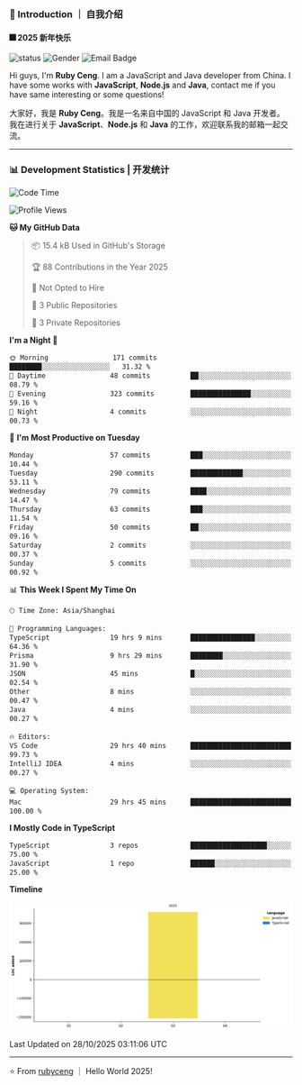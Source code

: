 ### 👋 Introduction ｜ 自我介绍

#### 🎆 2025 新年快乐

![status](https://img.shields.io/badge/status-up-brightgreen)  ![Gender](https://img.shields.io/badge/gender-%F0%9F%A4%B5-lightgrey)  ![Email Badge](https://img.shields.io/badge/Email-rubyceng0326@gmail.com-blue?style=flat-square&logo=gmail&logoColor=white)

Hi guys, I'm **Ruby Ceng**. I am a JavaScript and Java developer from China.
I have some works with **JavaScript**, **Node.js** and **Java**, contact me if you have same interesting or some questions!

大家好，我是 **Ruby Ceng**。我是一名来自中国的 JavaScript 和 Java 开发者。
我在进行关于 **JavaScript**、**Node.js** 和 **Java** 的工作，欢迎联系我的邮箱一起交流。

---

### 📊 Development Statistics | 开发统计

<!--START_SECTION:waka-->
![Code Time](http://img.shields.io/badge/Code%20Time-576%20hrs%2011%20mins-blue)

![Profile Views](http://img.shields.io/badge/Profile%20Views-0-blue)

**🐱 My GitHub Data** 

> 📦 15.4 kB Used in GitHub's Storage 
 > 
> 🏆 88 Contributions in the Year 2025
 > 
> 🚫 Not Opted to Hire
 > 
> 📜 3 Public Repositories 
 > 
> 🔑 3 Private Repositories 
 > 
**I'm a Night 🦉** 

```text
🌞 Morning                171 commits         ████████░░░░░░░░░░░░░░░░░   31.32 % 
🌆 Daytime                48 commits          ██░░░░░░░░░░░░░░░░░░░░░░░   08.79 % 
🌃 Evening                323 commits         ███████████████░░░░░░░░░░   59.16 % 
🌙 Night                  4 commits           ░░░░░░░░░░░░░░░░░░░░░░░░░   00.73 % 
```
📅 **I'm Most Productive on Tuesday** 

```text
Monday                   57 commits          ███░░░░░░░░░░░░░░░░░░░░░░   10.44 % 
Tuesday                  290 commits         █████████████░░░░░░░░░░░░   53.11 % 
Wednesday                79 commits          ████░░░░░░░░░░░░░░░░░░░░░   14.47 % 
Thursday                 63 commits          ███░░░░░░░░░░░░░░░░░░░░░░   11.54 % 
Friday                   50 commits          ██░░░░░░░░░░░░░░░░░░░░░░░   09.16 % 
Saturday                 2 commits           ░░░░░░░░░░░░░░░░░░░░░░░░░   00.37 % 
Sunday                   5 commits           ░░░░░░░░░░░░░░░░░░░░░░░░░   00.92 % 
```


📊 **This Week I Spent My Time On** 

```text
🕑︎ Time Zone: Asia/Shanghai

💬 Programming Languages: 
TypeScript               19 hrs 9 mins       ████████████████░░░░░░░░░   64.36 % 
Prisma                   9 hrs 29 mins       ████████░░░░░░░░░░░░░░░░░   31.90 % 
JSON                     45 mins             █░░░░░░░░░░░░░░░░░░░░░░░░   02.54 % 
Other                    8 mins              ░░░░░░░░░░░░░░░░░░░░░░░░░   00.47 % 
Java                     4 mins              ░░░░░░░░░░░░░░░░░░░░░░░░░   00.27 % 

🔥 Editors: 
VS Code                  29 hrs 40 mins      █████████████████████████   99.73 % 
IntelliJ IDEA            4 mins              ░░░░░░░░░░░░░░░░░░░░░░░░░   00.27 % 

💻 Operating System: 
Mac                      29 hrs 45 mins      █████████████████████████   100.00 % 
```

**I Mostly Code in TypeScript** 

```text
TypeScript               3 repos             ███████████████████░░░░░░   75.00 % 
JavaScript               1 repo              ██████░░░░░░░░░░░░░░░░░░░   25.00 % 
```



**Timeline**

![Lines of Code chart](https://raw.githubusercontent.com/rubyceng/rubyceng/main/assets/bar_graph.png)


 Last Updated on 28/10/2025 03:11:06 UTC
<!--END_SECTION:waka-->

---

⭐️ From [rubyceng](https://github.com/rubyceng) ｜ Hello World 2025!
